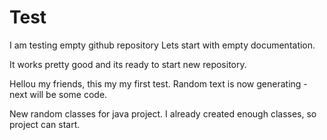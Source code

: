 # Test
I am testing empty github repository
Lets start with empty documentation.


It works pretty good and its ready to start new repository.


Hellou my friends, this my my first test. Random text is now generating - next will be some code.

New random classes for java project.
I already created enough classes, so project can start.
